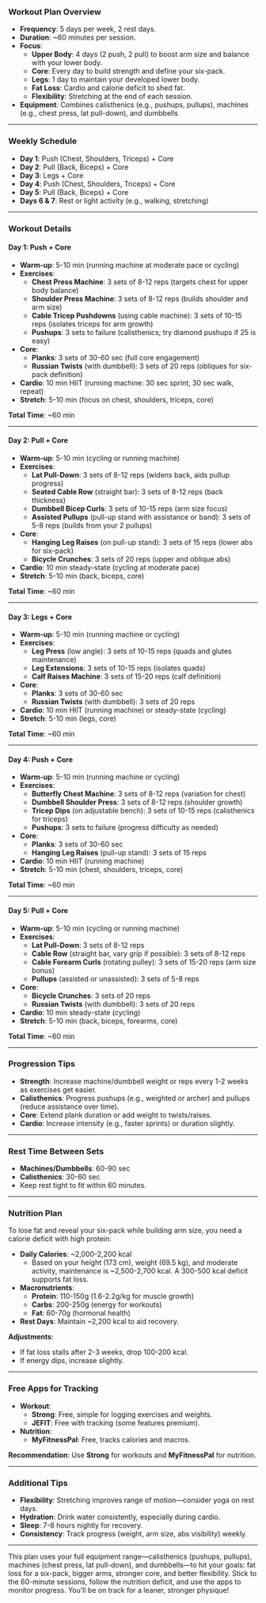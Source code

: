 ### **Workout Plan Overview**

- **Frequency**: 5 days per week, 2 rest days.
- **Duration**: ~60 minutes per session.
- **Focus**:
    - **Upper Body**: 4 days (2 push, 2 pull) to boost arm size and balance with your lower body.
    - **Core**: Every day to build strength and define your six-pack.
    - **Legs**: 1 day to maintain your developed lower body.
    - **Fat Loss**: Cardio and calorie deficit to shed fat.
    - **Flexibility**: Stretching at the end of each session.
- **Equipment**: Combines calisthenics (e.g., pushups, pullups), machines (e.g., chest press, lat pull-down), and dumbbells

---

### **Weekly Schedule**

- **Day 1**: Push (Chest, Shoulders, Triceps) + Core
- **Day 2**: Pull (Back, Biceps) + Core
- **Day 3**: Legs + Core
- **Day 4**: Push (Chest, Shoulders, Triceps) + Core
- **Day 5**: Pull (Back, Biceps) + Core
- **Days 6 & 7**: Rest or light activity (e.g., walking, stretching)

---

### **Workout Details**

#### **Day 1: Push + Core**

- **Warm-up**: 5-10 min (running machine at moderate pace or cycling)
- **Exercises**:
    - **Chest Press Machine**: 3 sets of 8-12 reps (targets chest for upper body balance)
    - **Shoulder Press Machine**: 3 sets of 8-12 reps (builds shoulder and arm size)
    - **Cable Tricep Pushdowns** (using cable machine): 3 sets of 10-15 reps (isolates triceps for arm growth)
    - **Pushups**: 3 sets to failure (calisthenics; try diamond pushups if 25 is easy)
- **Core**:
    - **Planks**: 3 sets of 30-60 sec (full core engagement)
    - **Russian Twists** (with dumbbell): 3 sets of 20 reps (obliques for six-pack definition)
- **Cardio**: 10 min HIIT (running machine: 30 sec sprint, 30 sec walk, repeat)
- **Stretch**: 5-10 min (focus on chest, shoulders, triceps, core)

**Total Time**: ~60 min

---

#### **Day 2: Pull + Core**

- **Warm-up**: 5-10 min (cycling or running machine)
- **Exercises**:
    - **Lat Pull-Down**: 3 sets of 8-12 reps (widens back, aids pullup progress)
    - **Seated Cable Row** (straight bar): 3 sets of 8-12 reps (back thickness)
    - **Dumbbell Bicep Curls**: 3 sets of 10-15 reps (arm size focus)
    - **Assisted Pullups** (pull-up stand with assistance or band): 3 sets of 5-8 reps (builds from your 2 pullups)
- **Core**:
    - **Hanging Leg Raises** (on pull-up stand): 3 sets of 15 reps (lower abs for six-pack)
    - **Bicycle Crunches**: 3 sets of 20 reps (upper and oblique abs)
- **Cardio**: 10 min steady-state (cycling at moderate pace)
- **Stretch**: 5-10 min (back, biceps, core)

**Total Time**: ~60 min

---

#### **Day 3: Legs + Core**

- **Warm-up**: 5-10 min (running machine or cycling)
- **Exercises**:
    - **Leg Press** (low angle): 3 sets of 10-15 reps (quads and glutes maintenance)
    - **Leg Extensions**: 3 sets of 10-15 reps (isolates quads)
    - **Calf Raises Machine**: 3 sets of 15-20 reps (calf definition)
- **Core**:
    - **Planks**: 3 sets of 30-60 sec
    - **Russian Twists** (with dumbbell): 3 sets of 20 reps
- **Cardio**: 10 min HIIT (running machine) or steady-state (cycling)
- **Stretch**: 5-10 min (legs, core)

**Total Time**: ~60 min

---

#### **Day 4: Push + Core**

- **Warm-up**: 5-10 min (running machine or cycling)
- **Exercises**:
    - **Butterfly Chest Machine**: 3 sets of 8-12 reps (variation for chest)
    - **Dumbbell Shoulder Press**: 3 sets of 8-12 reps (shoulder growth)
    - **Tricep Dips** (on adjustable bench): 3 sets of 10-15 reps (calisthenics for triceps)
    - **Pushups**: 3 sets to failure (progress difficulty as needed)
- **Core**:
    - **Planks**: 3 sets of 30-60 sec
    - **Hanging Leg Raises** (pull-up stand): 3 sets of 15 reps
- **Cardio**: 10 min HIIT (running machine)
- **Stretch**: 5-10 min (chest, shoulders, triceps, core)

**Total Time**: ~60 min

---

#### **Day 5: Pull + Core**

- **Warm-up**: 5-10 min (cycling or running machine)
- **Exercises**:
    - **Lat Pull-Down**: 3 sets of 8-12 reps
    - **Cable Row** (straight bar, vary grip if possible): 3 sets of 8-12 reps
    - **Cable Forearm Curls** (rotating pulley): 3 sets of 15-20 reps (arm size bonus)
    - **Pullups** (assisted or unassisted): 3 sets of 5-8 reps
- **Core**:
    - **Bicycle Crunches**: 3 sets of 20 reps
    - **Russian Twists** (with dumbbell): 3 sets of 20 reps
- **Cardio**: 10 min steady-state (cycling)
- **Stretch**: 5-10 min (back, biceps, forearms, core)

**Total Time**: ~60 min

---

### **Progression Tips**

- **Strength**: Increase machine/dumbbell weight or reps every 1-2 weeks as exercises get easier.
- **Calisthenics**: Progress pushups (e.g., weighted or archer) and pullups (reduce assistance over time).
- **Core**: Extend plank duration or add weight to twists/raises.
- **Cardio**: Increase intensity (e.g., faster sprints) or duration slightly.

---

### **Rest Time Between Sets**

- **Machines/Dumbbells**: 60-90 sec
- **Calisthenics**: 30-60 sec
- Keep rest tight to fit within 60 minutes.

---

### **Nutrition Plan**

To lose fat and reveal your six-pack while building arm size, you need a calorie deficit with high protein:

- **Daily Calories**: ~2,000-2,200 kcal
    - Based on your height (173 cm), weight (69.5 kg), and moderate activity, maintenance is ~2,500-2,700 kcal. A 300-500 kcal deficit supports fat loss.
- **Macronutrients**:
    - **Protein**: 110-150g (1.6-2.2g/kg for muscle growth)
    - **Carbs**: 200-250g (energy for workouts)
    - **Fat**: 60-70g (hormonal health)
- **Rest Days**: Maintain ~2,200 kcal to aid recovery.

**Adjustments**:

- If fat loss stalls after 2-3 weeks, drop 100-200 kcal.
- If energy dips, increase slightly.

---

### **Free Apps for Tracking**

- **Workout**:
    - **Strong**: Free, simple for logging exercises and weights.
    - **JEFIT**: Free with tracking (some features premium).
- **Nutrition**:
    - **MyFitnessPal**: Free, tracks calories and macros.

**Recommendation**: Use **Strong** for workouts and **MyFitnessPal** for nutrition.

---

### **Additional Tips**

- **Flexibility**: Stretching improves range of motion—consider yoga on rest days.
- **Hydration**: Drink water consistently, especially during cardio.
- **Sleep**: 7-8 hours nightly for recovery.
- **Consistency**: Track progress (weight, arm size, abs visibility) weekly.

---

This plan uses your full equipment range—calisthenics (pushups, pullups), machines (chest press, lat pull-down), and dumbbells—to hit your goals: fat loss for a six-pack, bigger arms, stronger core, and better flexibility. Stick to the 60-minute sessions, follow the nutrition deficit, and use the apps to monitor progress. You’ll be on track for a leaner, stronger physique!